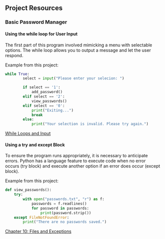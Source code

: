 ## Project Resources

### Basic Password Manager

#### Using the while loop for User Input

The first part of this program involved mimicking a menu with selectable options. The while loop allows you to output a message and let the user respond.

Example from this project:
```py
while True:
        select = input("Please enter your selecion: ")

        if select == '1':
            add_password()
        elif select == '2':
            view_passwords()
        elif select == '0':
            print("Exiting...")
            break
        else:
            print("Your selection is invalid. Please try again.")
```
[While Loops and Input](http://introtopython.org/while_input.html)

#### Using a try and except Block 

To ensure the program runs appropriately, it is necessary to anticipate errors. Python has a language feature to execute code when no error occurs (try block) and execute another option if an error does occur (except block).

Example from this project:
```py
def view_passwords():
    try:
        with open("passwords.txt", "r") as f:
            passwords = f.readlines()
            for password in passwords:
                print(password.strip())
    except FileNotFoundError:
        print("There are no passwords saved.")
```

[Chapter 10: Files and Exceptions](https://nostarch.com/python-crash-course-3rd-edition)
